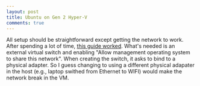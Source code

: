 ```yaml
---
layout: post
title: Ubuntu on Gen 2 Hyper-V 
comments: true
---
```


All setup should be straightforward except getting the network to work. After spending a lot of time, [this guide worked](http://help.yoyogames.com/hc/en-us/articles/216754468-Setup-An-Ubuntu-Virtual-Machine-Using-Hyper-V).
What's needed is an external virtual switch and enabling "Allow management operating system to share this network". When creating the 
switch, it asks to bind to a physical adapter. So I guess changing to using a different physical adapater in the host (e.g., laptop
swithed from Ethernet to WIFI) would make the network break in the VM.
